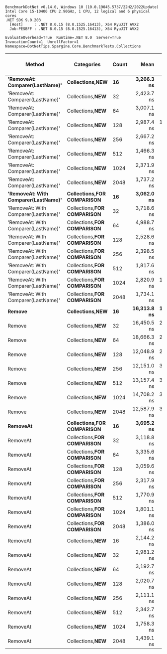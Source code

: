```

BenchmarkDotNet v0.14.0, Windows 10 (10.0.19045.5737/22H2/2022Update)
Intel Core i5-10400 CPU 2.90GHz, 1 CPU, 12 logical and 6 physical cores
.NET SDK 9.0.203
  [Host]     : .NET 8.0.15 (8.0.1525.16413), X64 RyuJIT AVX2
  Job-PESBFF : .NET 8.0.15 (8.0.1525.16413), X64 RyuJIT AVX2

EvaluateOverhead=True  Runtime=.NET 8.0  Server=True  
InvocationCount=1  UnrollFactor=1  Namespace=DotNetTips.Spargine.Core.BenchmarkTests.Collections  

```
| Method                              | Categories                     | Count | Mean        | Error      | StdDev      | StdErr     | Median      | Min           | Q1             | Q3          | Max         | Op/s      | CI99.9% Margin | Iterations | Kurtosis | MValue | Skewness | Rank | LogicalGroup | Baseline | Completed Work Items | Lock Contentions | Exceptions | Code Size | Allocated |
|------------------------------------ |------------------------------- |------ |------------:|-----------:|------------:|-----------:|------------:|--------------:|---------------:|------------:|------------:|----------:|---------------:|-----------:|---------:|-------:|---------:|-----:|------------- |--------- |---------------------:|-----------------:|-----------:|----------:|----------:|
| **&#39;RemoveAt: Comparer(LastName)&#39;**      | **Collections,**NEW****            | **16**    |  **3,266.3 ns** |   **512.3 ns** |  **1,494.3 ns** |   **150.9 ns** |  **3,000.0 ns** |   **750.0000 ns** |  **2,075.0000 ns** |  **4,150.0 ns** |  **7,350.0 ns** | **306,154.3** |     **-26.473 ns** |      **98.00** |    **2.707** |  **4.240** |   **0.6229** |    **7** | *****            | **No**       |                    **-** |                **-** |          **-** |     **193 B** |    **1408 B** |
| &#39;RemoveAt: Comparer(LastName)&#39;      | Collections,**NEW**            | 32    |  2,423.7 ns |   350.1 ns |    993.2 ns |   103.0 ns |  2,400.0 ns |   800.0000 ns |  1,600.0000 ns |  3,000.0 ns |  5,200.0 ns | 412,599.8 |      -4.994 ns |      93.00 |    2.410 |  3.333 |   0.4589 |    4 | *            | No       |                    - |                - |          - |     193 B |    1408 B |
| &#39;RemoveAt: Comparer(LastName)&#39;      | Collections,**NEW**            | 64    |  3,007.1 ns |   470.0 ns |  1,318.0 ns |   138.2 ns |  2,750.0 ns | 1,050.0000 ns |  2,100.0000 ns |  3,700.0 ns |  6,450.0 ns | 332,541.6 |     -23.582 ns |      91.00 |    2.819 |  4.571 |   0.6777 |    7 | *            | No       |                    - |                - |          - |     152 B |    1456 B |
| &#39;RemoveAt: Comparer(LastName)&#39;      | Collections,**NEW**            | 128   |  2,987.4 ns | 1,110.4 ns |  3,185.9 ns |   326.9 ns |  2,150.0 ns |     0.0000 ns |      0.0000 ns |  4,500.0 ns | 11,750.0 ns | 334,742.8 |    -115.934 ns |      95.00 |    3.676 |  2.381 |   1.1666 |    6 | *            | No       |                    - |                - |          - |     152 B |    1120 B |
| &#39;RemoveAt: Comparer(LastName)&#39;      | Collections,**NEW**            | 256   |  2,667.2 ns |   911.0 ns |  2,584.3 ns |   268.0 ns |  2,350.0 ns |     0.0000 ns |    150.0000 ns |  3,950.0 ns | 10,750.0 ns | 374,924.4 |     -87.489 ns |      93.00 |    3.382 |  2.529 |   0.9664 |    4 | *            | No       |                    - |                - |          - |     152 B |    1120 B |
| &#39;RemoveAt: Comparer(LastName)&#39;      | Collections,**NEW**            | 512   |  1,466.3 ns |   643.4 ns |  1,814.6 ns |   189.2 ns |    400.0 ns |     0.0000 ns |      0.0000 ns |  2,525.0 ns |  7,900.0 ns | 681,986.7 |     -48.593 ns |      92.00 |    3.851 |  2.612 |   1.1758 |    1 | *            | No       |                    - |                - |          - |     152 B |    1408 B |
| &#39;RemoveAt: Comparer(LastName)&#39;      | Collections,**NEW**            | 1024  |  2,371.9 ns |   872.8 ns |  2,518.2 ns |   257.0 ns |  1,650.0 ns |     0.0000 ns |     75.0000 ns |  3,925.0 ns | 10,300.0 ns | 421,607.4 |     -80.507 ns |      96.00 |    3.248 |  2.864 |   0.9796 |    3 | *            | No       |                    - |                - |          - |     152 B |    1408 B |
| &#39;RemoveAt: Comparer(LastName)&#39;      | Collections,**NEW**            | 2048  |  1,737.2 ns |   723.6 ns |  2,064.5 ns |   212.9 ns |    800.0 ns |     0.0000 ns |      0.0000 ns |  3,125.0 ns |  7,600.0 ns | 575,627.7 |     -59.471 ns |      94.00 |    3.147 |  2.275 |   1.1062 |    1 | *            | No       |                    - |                - |          - |     152 B |    1456 B |
| **&#39;RemoveAt: With Comparer(LastName)&#39;** | **Collections,**FOR COMPARISON**** | **16**    |  **3,062.0 ns** |   **410.5 ns** |  **1,157.9 ns** |   **120.7 ns** |  **2,800.0 ns** | **1,200.0000 ns** |  **2,275.0000 ns** |  **3,525.0 ns** |  **6,500.0 ns** | **326,588.6** |     **-14.362 ns** |      **92.00** |    **3.571** |  **2.727** |   **1.1470** |    **7** | *****            | **No**       |                    **-** |                **-** |          **-** |     **497 B** |    **1744 B** |
| &#39;RemoveAt: With Comparer(LastName)&#39; | Collections,**FOR COMPARISON** | 32    |  3,718.6 ns |   580.8 ns |  1,684.9 ns |   171.1 ns |  3,200.0 ns | 1,100.0000 ns |  2,400.0000 ns |  4,800.0 ns |  8,300.0 ns | 268,921.5 |     -37.037 ns |      97.00 |    2.943 |  2.000 |   0.8273 |    7 | *            | No       |                    - |                - |          - |     497 B |    1456 B |
| &#39;RemoveAt: With Comparer(LastName)&#39; | Collections,**FOR COMPARISON** | 64    |  4,988.7 ns |   875.5 ns |  2,483.5 ns |   257.5 ns |  4,250.0 ns | 1,550.0000 ns |  3,150.0000 ns |  6,150.0 ns | 11,550.0 ns | 200,452.6 |     -82.264 ns |      93.00 |    2.900 |  2.364 |   0.9252 |    8 | *            | No       |                    - |                - |          - |     315 B |    1408 B |
| &#39;RemoveAt: With Comparer(LastName)&#39; | Collections,**FOR COMPARISON** | 128   |  2,528.6 ns |   654.9 ns |  1,836.4 ns |   192.5 ns |  2,650.0 ns |     0.0000 ns |  1,100.0000 ns |  3,650.0 ns |  7,850.0 ns | 395,480.2 |     -50.752 ns |      91.00 |    2.893 |  4.414 |   0.4237 |    4 | *            | No       |                    - |                - |          - |     315 B |    1408 B |
| &#39;RemoveAt: With Comparer(LastName)&#39; | Collections,**FOR COMPARISON** | 256   |  2,398.5 ns |   843.9 ns |  2,448.3 ns |   248.6 ns |  2,050.0 ns |     0.0000 ns |      0.0000 ns |  3,650.0 ns |  9,350.0 ns | 416,935.3 |     -75.793 ns |      97.00 |    3.019 |  2.615 |   0.8865 |    3 | *            | No       |                    - |                - |          - |     315 B |    1120 B |
| &#39;RemoveAt: With Comparer(LastName)&#39; | Collections,**FOR COMPARISON** | 512   |  1,817.6 ns |   864.8 ns |  2,424.9 ns |   254.2 ns |    550.0 ns |     0.0000 ns |      0.0000 ns |  3,250.0 ns |  9,850.0 ns | 550,181.4 |     -81.599 ns |      91.00 |    4.454 |  2.222 |   1.4184 |    1 | *            | No       |                    - |                - |          - |     315 B |    1120 B |
| &#39;RemoveAt: With Comparer(LastName)&#39; | Collections,**FOR COMPARISON** | 1024  |  2,820.9 ns | 1,119.5 ns |  3,265.7 ns |   329.9 ns |  1,450.0 ns |     0.0000 ns |      0.0000 ns |  5,150.0 ns | 13,250.0 ns | 354,494.5 |    -115.942 ns |      98.00 |    3.376 |  2.846 |   1.0863 |    4 | *            | No       |                    - |                - |          - |     315 B |    1456 B |
| &#39;RemoveAt: With Comparer(LastName)&#39; | Collections,**FOR COMPARISON** | 2048  |  1,734.1 ns |   802.2 ns |  2,168.9 ns |   235.2 ns |  1,000.0 ns |     0.0000 ns |      0.0000 ns |  2,500.0 ns | 10,100.0 ns | 576,662.1 |     -75.123 ns |      85.00 |    6.144 |  2.190 |   1.7923 |    1 | *            | No       |                    - |                - |          - |     315 B |    1744 B |
| **Remove**                              | **Collections,**NEW****            | **16**    | **16,313.8 ns** | **1,890.7 ns** |  **5,394.3 ns** |   **556.4 ns** | **14,950.0 ns** | **7,500.0000 ns** | **12,300.0000 ns** | **20,250.0 ns** | **32,800.0 ns** |  **61,297.7** |    **-231.192 ns** |      **94.00** |    **3.887** |  **2.625** |   **1.0039** |   **10** | *****            | **No**       |                    **-** |                **-** |          **-** |     **356 B** |    **1536 B** |
| Remove                              | Collections,**NEW**            | 32    | 16,450.5 ns | 2,570.2 ns |  7,456.6 ns |   757.1 ns | 14,300.0 ns | 6,200.0000 ns | 11,200.0000 ns | 18,900.0 ns | 35,600.0 ns |  60,788.4 |    -330.054 ns |      97.00 |    3.085 |  3.419 |   1.0527 |   10 | *            | No       |                    - |                - |          - |     356 B |    1824 B |
| Remove                              | Collections,**NEW**            | 64    | 18,666.3 ns | 2,998.1 ns |  8,745.7 ns |   883.5 ns | 17,750.0 ns | 7,350.0000 ns | 11,150.0000 ns | 25,000.0 ns | 42,550.0 ns |  53,572.4 |    -392.725 ns |      98.00 |    2.576 |  3.029 |   0.6157 |   10 | *            | No       |                    - |                - |          - |     465 B |    1824 B |
| Remove                              | Collections,**NEW**            | 128   | 12,048.9 ns | 2,009.7 ns |  5,668.4 ns |   591.0 ns | 11,800.0 ns | 3,000.0000 ns |  8,475.0000 ns | 15,300.0 ns | 28,200.0 ns |  82,995.0 |    -249.486 ns |      92.00 |    2.760 |  3.667 |   0.4977 |    9 | *            | No       |                    - |                - |          - |     465 B |    1200 B |
| Remove                              | Collections,**NEW**            | 256   | 12,151.0 ns | 3,087.2 ns |  9,005.4 ns |   909.7 ns |  9,200.0 ns | 2,650.0000 ns |  4,350.0000 ns | 17,575.0 ns | 35,050.0 ns |  82,297.6 |    -405.843 ns |      98.00 |    2.763 |  2.146 |   0.9406 |    9 | *            | No       |                    - |                - |          - |     465 B |    1200 B |
| Remove                              | Collections,**NEW**            | 512   | 13,157.4 ns | 3,443.8 ns |  9,881.0 ns | 1,013.8 ns |  9,050.0 ns | 3,050.0000 ns |  4,200.0000 ns | 24,050.0 ns | 35,450.0 ns |  76,003.0 |    -459.383 ns |      95.00 |    1.787 |  2.787 |   0.5903 |    9 | *            | No       |                    - |                - |          - |     465 B |    1200 B |
| Remove                              | Collections,**NEW**            | 1024  | 14,708.2 ns | 3,400.9 ns |  9,920.6 ns | 1,002.1 ns | 12,000.0 ns | 2,850.0000 ns |  6,975.0000 ns | 21,300.0 ns | 41,850.0 ns |  67,989.5 |    -452.067 ns |      98.00 |    2.881 |  2.294 |   0.8439 |    9 | *            | No       |                    - |                - |          - |     465 B |    1536 B |
| Remove                              | Collections,**NEW**            | 2048  | 12,587.9 ns | 3,485.9 ns | 10,223.7 ns | 1,027.5 ns |  7,600.0 ns | 2,800.0000 ns |  4,600.0000 ns | 21,900.0 ns | 45,100.0 ns |  79,441.5 |    -464.258 ns |      99.00 |    3.200 |  2.893 |   1.0910 |    9 | *            | No       |                    - |                - |          - |     465 B |    1200 B |
| **RemoveAt**                            | **Collections,**FOR COMPARISON**** | **16**    |  **3,695.2 ns** |   **363.2 ns** |  **1,030.4 ns** |   **106.8 ns** |  **3,450.0 ns** | **1,650.0000 ns** |  **2,950.0000 ns** |  **4,350.0 ns** |  **6,850.0 ns** | **270,624.2** |      **-6.921 ns** |      **93.00** |    **3.006** |  **2.667** |   **0.6527** |    **7** | *****            | **No**       |                    **-** |                **-** |          **-** |     **497 B** |    **1408 B** |
| RemoveAt                            | Collections,**FOR COMPARISON** | 32    |  3,118.8 ns |   408.4 ns |  1,178.3 ns |   120.3 ns |  3,050.0 ns | 1,000.0000 ns |  2,000.0000 ns |  3,900.0 ns |  6,400.0 ns | 320,641.3 |     -12.127 ns |      96.00 |    2.470 |  3.286 |   0.4149 |    7 | *            | No       |                    - |                - |          - |     497 B |    1456 B |
| RemoveAt                            | Collections,**FOR COMPARISON** | 64    |  3,335.6 ns |   405.1 ns |  1,129.3 ns |   119.0 ns |  3,150.0 ns | 1,400.0000 ns |  2,600.0000 ns |  3,875.0 ns |  6,300.0 ns | 299,800.1 |     -14.520 ns |      90.00 |    3.242 |  2.583 |   0.8323 |    7 | *            | No       |                    - |                - |          - |     315 B |    1408 B |
| RemoveAt                            | Collections,**FOR COMPARISON** | 128   |  3,059.6 ns |   862.8 ns |  2,461.7 ns |   253.9 ns |  3,150.0 ns |     0.0000 ns |    950.0000 ns |  4,475.0 ns | 10,200.0 ns | 326,842.8 |     -79.954 ns |      94.00 |    3.038 |  3.379 |   0.6515 |    7 | *            | No       |                    - |                - |          - |     315 B |    1408 B |
| RemoveAt                            | Collections,**FOR COMPARISON** | 256   |  2,317.9 ns |   915.7 ns |  2,627.4 ns |   269.6 ns |  1,500.0 ns |     0.0000 ns |      0.0000 ns |  4,150.0 ns | 10,200.0 ns | 431,426.0 |     -87.284 ns |      95.00 |    3.197 |  2.667 |   1.0210 |    3 | *            | No       |                    - |                - |          - |     315 B |     784 B |
| RemoveAt                            | Collections,**FOR COMPARISON** | 512   |  1,770.9 ns |   778.2 ns |  2,182.0 ns |   228.7 ns |  1,050.0 ns |     0.0000 ns |      0.0000 ns |  2,750.0 ns |  8,850.0 ns | 564,691.3 |     -68.870 ns |      91.00 |    3.352 |  2.254 |   1.1412 |    1 | *            | No       |                    - |                - |          - |     315 B |    1408 B |
| RemoveAt                            | Collections,**FOR COMPARISON** | 1024  |  1,801.1 ns |   816.5 ns |  2,303.0 ns |   240.1 ns |    600.0 ns |     0.0000 ns |      0.0000 ns |  2,950.0 ns |  8,200.0 ns | 555,220.3 |     -74.050 ns |      92.00 |    3.529 |  2.308 |   1.2542 |    1 | *            | No       |                    - |                - |          - |     315 B |    1120 B |
| RemoveAt                            | Collections,**FOR COMPARISON** | 2048  |  1,386.0 ns |   586.9 ns |  1,665.0 ns |   172.6 ns |    500.0 ns |     0.0000 ns |      0.0000 ns |  2,300.0 ns |  6,300.0 ns | 721,489.5 |     -39.824 ns |      93.00 |    3.274 |  2.417 |   1.1118 |    1 | *            | No       |                    - |                - |          - |     315 B |    1456 B |
| RemoveAt                            | Collections,**NEW**            | 16    |  2,144.2 ns |   398.8 ns |  1,144.2 ns |   117.4 ns |  1,800.0 ns |   600.0000 ns |  1,250.0000 ns |  2,650.0 ns |  5,300.0 ns | 466,372.1 |     -11.194 ns |      95.00 |    2.947 |  2.357 |   0.9363 |    2 | *            | No       |                    - |                - |          - |     193 B |    1456 B |
| RemoveAt                            | Collections,**NEW**            | 32    |  2,981.2 ns |   602.0 ns |  1,707.8 ns |   177.1 ns |  2,550.0 ns |   650.0000 ns |  1,650.0000 ns |  3,650.0 ns |  7,750.0 ns | 335,437.3 |     -42.044 ns |      93.00 |    3.291 |  2.688 |   1.0133 |    5 | *            | No       |                    - |                - |          - |     193 B |    1408 B |
| RemoveAt                            | Collections,**NEW**            | 64    |  3,192.7 ns |   564.1 ns |  1,627.6 ns |   166.1 ns |  2,900.0 ns |   750.0000 ns |  1,925.0000 ns |  4,150.0 ns |  7,450.0 ns | 313,213.7 |     -35.057 ns |      96.00 |    2.878 |  2.640 |   0.6614 |    7 | *            | No       |                    - |                - |          - |     152 B |    1456 B |
| RemoveAt                            | Collections,**NEW**            | 128   |  2,020.7 ns |   664.6 ns |  1,874.6 ns |   195.4 ns |  1,800.0 ns |     0.0000 ns |      0.0000 ns |  3,225.0 ns |  8,100.0 ns | 494,889.7 |     -51.718 ns |      92.00 |    3.116 |  2.706 |   0.7808 |    1 | *            | No       |                    - |                - |          - |     152 B |    1072 B |
| RemoveAt                            | Collections,**NEW**            | 256   |  2,111.1 ns |   720.1 ns |  2,066.2 ns |   212.0 ns |  1,850.0 ns |     0.0000 ns |     25.0000 ns |  3,400.0 ns |  7,550.0 ns | 473,697.3 |     -58.494 ns |      95.00 |    2.468 |  2.732 |   0.6989 |    1 | *            | No       |                    - |                - |          - |     152 B |    1456 B |
| RemoveAt                            | Collections,**NEW**            | 512   |  2,342.7 ns |   924.9 ns |  2,668.7 ns |   272.4 ns |  1,400.0 ns |     0.0000 ns |      0.0000 ns |  3,925.0 ns |  9,500.0 ns | 426,856.4 |     -88.185 ns |      96.00 |    3.108 |  2.857 |   1.0425 |    3 | *            | No       |                    - |                - |          - |     152 B |    1456 B |
| RemoveAt                            | Collections,**NEW**            | 1024  |  1,758.3 ns |   684.7 ns |  1,975.7 ns |   201.6 ns |  1,150.0 ns |     0.0000 ns |      0.0000 ns |  3,125.0 ns |  7,350.0 ns | 568,720.4 |     -52.819 ns |      96.00 |    2.839 |  2.766 |   0.9633 |    1 | *            | No       |                    - |                - |          - |     152 B |    1456 B |
| RemoveAt                            | Collections,**NEW**            | 2048  |  1,439.1 ns |   530.3 ns |  1,495.8 ns |   155.9 ns |  1,350.0 ns |     0.0000 ns |      0.0000 ns |  2,500.0 ns |  5,300.0 ns | 694,864.0 |     -31.973 ns |      92.00 |    2.507 |  3.048 |   0.7361 |    1 | *            | No       |                    - |                - |          - |     152 B |      64 B |
